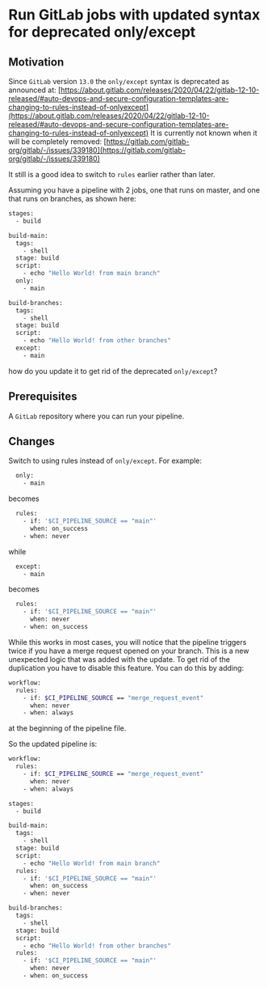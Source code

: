 # Run GitLab jobs with updated syntax for deprecated only/except

## Motivation

Since `GitLab` version `13.0` the `only/except` syntax is deprecated as announced at: [https://about.gitlab.com/releases/2020/04/22/gitlab-12-10-released/#auto-devops-and-secure-configuration-templates-are-changing-to-rules-instead-of-onlyexcept](https://about.gitlab.com/releases/2020/04/22/gitlab-12-10-released/#auto-devops-and-secure-configuration-templates-are-changing-to-rules-instead-of-onlyexcept)
It is currently not known when it will be completely removed: [https://gitlab.com/gitlab-org/gitlab/-/issues/339180](https://gitlab.com/gitlab-org/gitlab/-/issues/339180)

It still is a good idea to switch to `rules` earlier rather than later.

Assuming you have a pipeline with 2 jobs, one that runs on master, and one that runs on branches, as shown here:
```sh
stages:
  - build

build-main:
  tags:
    - shell
  stage: build
  script:
    - echo "Hello World! from main branch"
  only:
    - main

build-branches:
  tags:
    - shell
  stage: build
  script:
    - echo "Hello World! from other branches"
  except:
    - main
```
how do you update it to get rid of the deprecated `only/except`?

## Prerequisites

A `GitLab` repository where you can run your pipeline.

## Changes

Switch to using rules instead of `only/except`. For example:
```sh
  only:
    - main
```
becomes
```sh
  rules:
    - if: '$CI_PIPELINE_SOURCE == "main"'
      when: on_success
    - when: never
```
while
```sh
  except:
    - main
```
becomes
```sh
  rules:
    - if: '$CI_PIPELINE_SOURCE == "main"'
      when: never
    - when: on_success
```

While this works in most cases, you will notice that the pipeline triggers twice if you have a merge request opened on your branch. This is a new unexpected logic that was added with the update. To get rid of the duplication you have to disable this feature. You can do this by adding:
```sh
workflow:
  rules:
    - if: $CI_PIPELINE_SOURCE == "merge_request_event"
      when: never
    - when: always
```
at the beginning of the pipeline file.

So the updated pipeline is:
```sh
workflow:
  rules:
    - if: $CI_PIPELINE_SOURCE == "merge_request_event"
      when: never
    - when: always

stages:
  - build

build-main:
  tags:
    - shell
  stage: build
  script:
    - echo "Hello World! from main branch"
  rules:
    - if: '$CI_PIPELINE_SOURCE == "main"'
      when: on_success
    - when: never

build-branches:
  tags:
    - shell
  stage: build
  script:
    - echo "Hello World! from other branches"
  rules:
    - if: '$CI_PIPELINE_SOURCE == "main"'
      when: never
    - when: on_success
```
